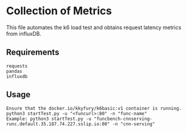# Collection of Metrics
This file automates the k6 load test and obtains request latency metrics from influxDB.

## Requirements
    requests
    pandas
    influxdb

## Usage
    Ensure that the docker.io/kkyfury/k6basic:v1 container is running.
    python3 startTest.py -u "<funcurl>:80" -n "func-name"
    Example: python3 startTest.py -u "funcbench-cnnserving-runc.default.35.187.74.227.sslip.io:80" -n "cnn-serving"
